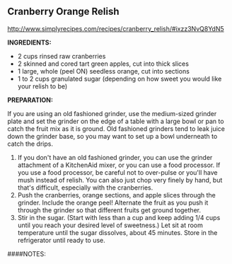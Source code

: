 ## Cranberry Orange Relish
http://www.simplyrecipes.com/recipes/cranberry_relish/#ixzz3NvQ8YdN5

**INGREDIENTS:** 

* 2 cups rinsed raw cranberries
* 2 skinned and cored tart green apples, cut into thick slices
* 1 large, whole (peel ON) seedless orange, cut into sections
* 1 to 2 cups granulated sugar (depending on how sweet you would like your relish to be)


**PREPARATION:** 

If you are using an old fashioned grinder, use the medium-sized grinder plate and set the grinder on the edge of a table with a large bowl or pan to catch the fruit mix as it is ground. Old fashioned grinders tend to leak juice down the grinder base, so you may want to set up a bowl underneath to catch the drips.
1. If you don't have an old fashioned grinder, you can use the grinder attachment of a KitchenAid mixer, or you can use a food processor. If you use a food processor, be careful not to over-pulse or you'll have mush instead of relish.
You can also just chop very finely by hand, but that's difficult, especially with the cranberries.
2. Push the cranberries, orange sections, and apple slices through the grinder. Include the orange peel! Alternate the fruit as you push it through the grinder so that different fruits get ground together.
3. Stir in the sugar. (Start with less than a cup and keep adding 1/4 cups until you reach your desired level of sweetness.) Let sit at room temperature until the sugar dissolves, about 45 minutes. Store in the refrigerator until ready to use.

####NOTES:
